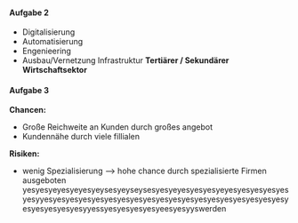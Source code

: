 #### Aufgabe 2
- Digitalisierung
- Automatisierung
- Engenieering
- Ausbau/Vernetzung Infrastruktur
**Tertiärer / Sekundärer Wirtschaftsektor**
#### Aufgabe 3
**Chancen:**
- Große Reichweite an Kunden durch großes angebot
- Kundennähe durch viele fillialen

**Risiken:**
- wenig Spezialisierung —> hohe chance durch spezialisierte Firmen ausgeboten yesyesyeyesyeyesyeysesyeyseysesyesyeyesyesyesyeyesyesyesyesyesyesyyesyesyesyesyesyesyesyesyesyesyesyesyesyesyesyesyesyesyesyesyesyesyesyesyyessyesyesyesyesyeesyesyyswerden